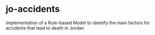# jo-accidents
implementation of a Rule-based Model to identify the main factors for accidents that lead to death in Jordan

